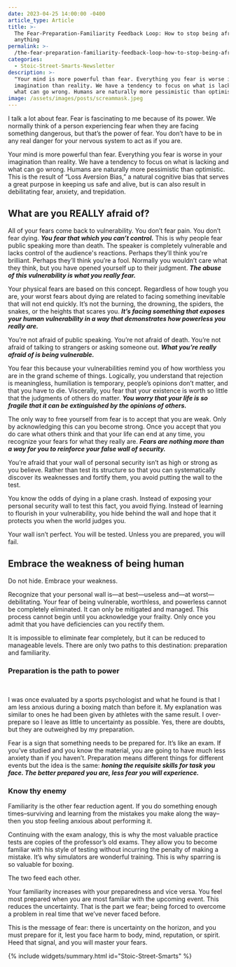 ```yaml
---
date: 2023-04-25 14:00:00 -0400
article_type: Article
title: >-
  The Fear-Preparation-Familiarity Feedback Loop: How to stop being afraid of
  anything
permalink: >-
  /the-fear-preparation-familiarity-feedback-loop-how-to-stop-being-afraid-of-anything
categories:
  - Stoic-Street-Smarts-Newsletter
description: >-
  "Your mind is more powerful than fear. Everything you fear is worse in your
  imagination than reality. We have a tendency to focus on what is lacking and
  what can go wrong. Humans are naturally more pessimistic than optimistic. "
image: /assets/images/posts/screammask.jpeg
---
```

I talk a lot about fear. Fear is fascinating to me because of its power. We normally think of a person experiencing fear when they are facing something dangerous, but that’s the power of fear. You don’t have to be in any real danger for your nervous system to act as if you are.

Your mind is more powerful than fear. Everything you fear is worse in your imagination than reality. We have a tendency to focus on what is lacking and what can go wrong. Humans are naturally more pessimistic than optimistic. This is the result of “Loss Aversion Bias,” a natural cognitive bias that serves a great purpose in keeping us safe and alive, but is can also result in debilitating fear, anxiety, and trepidation.​

## What are you REALLY afraid of?

All of your fears come back to vulnerability. You don’t fear pain. You don’t fear dying.&nbsp;***You fear that which you can’t control.***&nbsp;This is why people fear public speaking more than death. The speaker is completely vulnerable and lacks control of the audience's reactions. Perhaps they’ll think you're brilliant. Perhaps they’ll think you’re a fool. Normally you wouldn’t care what they think, but you have opened yourself up to their judgment.&nbsp;***The abuse of this vulnerability is what you really fear.***

Your physical fears are based on this concept. Regardless of how tough you are, your worst fears about dying are related to facing something inevitable that will not end quickly. It’s not the burning, the drowning, the spiders, the snakes, or the heights that scares you.&nbsp;***It’s facing something that exposes your human vulnerability in a way that demonstrates how powerless you really are.***

You’re not afraid of public speaking. You’re not afraid of death. You’re not afraid of talking to strangers or asking someone out.&nbsp;***What you’re really afraid of is being vulnerable.***

You fear this because your vulnerabilities remind you of how worthless you are in the grand scheme of things. Logically, you understand that rejection is meaningless, humiliation is temporary, people’s opinions don’t matter, and that you have to die. Viscerally, you fear that your existence is worth so little that the judgments of others do matter.&nbsp;***You worry that your life is so fragile that it can be extinguished by the opinions of others.***

The only way to free yourself from fear is to accept that you are weak. Only by acknowledging this can you become strong. Once you accept that you do care what others think and that your life can end at any time, you recognize your fears for what they really are.&nbsp;***Fears are nothing more than a way for you to reinforce your false wall of security.***

You’re afraid that your wall of personal security isn’t as high or strong as you believe. Rather than test its structure so that you can systematically discover its weaknesses and fortify them, you avoid putting the wall to the test.

You know the odds of dying in a plane crash. Instead of exposing your personal security wall to test this fact, you avoid flying. Instead of learning to flourish in your vulnerability, you hide behind the wall and hope that it protects you when the world judges you.

Your wall isn’t perfect. You will be tested. Unless you are prepared, you will fail.

## Embrace the weakness of being human

​Do not hide. Embrace your weakness.

Recognize that your personal wall is—at best—useless and—at worst—debilitating. Your fear of being vulnerable, worthless, and powerless cannot be completely eliminated. It can only be mitigated and managed. This process cannot begin until you acknowledge your frailty. Only once you admit that you have deficiencies can you rectify them.

It is impossible to eliminate fear completely, but it can be reduced to manageable levels. There are only two paths to this destination: preparation and familiarity.

### Preparation is the path to power

​

I was once evaluated by a sports psychologist and what he found is that I am less anxious during a boxing match than before it. My explanation was similar to ones he had been given by athletes with the same result. I over-prepare so I leave as little to uncertainty as possible. Yes, there are doubts, but they are outweighed by my preparation.

Fear is a sign that something needs to be prepared for. It’s like an exam. If you’ve studied and you know the material, you are going to have much less anxiety than if you haven’t. Preparation means different things for different events but the idea is the same:&nbsp;***honing the requisite skills for task you face. The better prepared you are, less fear you will experience.***

### Know thy enemy

Familiarity is the other fear reduction agent. If you do something enough times–surviving and learning from the mistakes you make along the way–then you stop feeling anxious about performing it.

Continuing with the exam analogy, this is why the most valuable practice tests are copies of the professor’s old exams. They allow you to become familiar with his style of testing without incurring the penalty of making a mistake. It’s why simulators are wonderful training. This is why sparring is so valuable for boxing.

The two feed each other.

Your familiarity increases with your preparedness and vice versa. You feel most prepared when you are most familiar with the upcoming event. This reduces the uncertainty. That is the part we fear; being forced to overcome a problem in real time that we’ve never faced before.

This is the message of fear: there is uncertainty on the horizon, and you must prepare for it, lest you face harm to body, mind, reputation, or spirit. Heed that signal, and you will master your fears.

{% include widgets/summary.html id="Stoic-Street-Smarts" %}